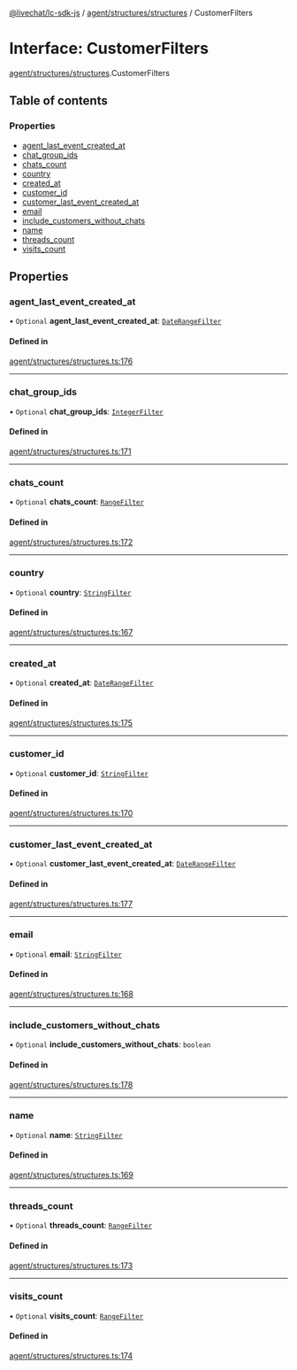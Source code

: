 [@livechat/lc-sdk-js](../README.md) / [agent/structures/structures](../modules/agent_structures_structures.md) / CustomerFilters

# Interface: CustomerFilters

[agent/structures/structures](../modules/agent_structures_structures.md).CustomerFilters

## Table of contents

### Properties

- [agent\_last\_event\_created\_at](agent_structures_structures.CustomerFilters.md#agent_last_event_created_at)
- [chat\_group\_ids](agent_structures_structures.CustomerFilters.md#chat_group_ids)
- [chats\_count](agent_structures_structures.CustomerFilters.md#chats_count)
- [country](agent_structures_structures.CustomerFilters.md#country)
- [created\_at](agent_structures_structures.CustomerFilters.md#created_at)
- [customer\_id](agent_structures_structures.CustomerFilters.md#customer_id)
- [customer\_last\_event\_created\_at](agent_structures_structures.CustomerFilters.md#customer_last_event_created_at)
- [email](agent_structures_structures.CustomerFilters.md#email)
- [include\_customers\_without\_chats](agent_structures_structures.CustomerFilters.md#include_customers_without_chats)
- [name](agent_structures_structures.CustomerFilters.md#name)
- [threads\_count](agent_structures_structures.CustomerFilters.md#threads_count)
- [visits\_count](agent_structures_structures.CustomerFilters.md#visits_count)

## Properties

### agent\_last\_event\_created\_at

• `Optional` **agent\_last\_event\_created\_at**: [`DateRangeFilter`](agent_structures_structures.DateRangeFilter.md)

#### Defined in

[agent/structures/structures.ts:176](https://github.com/livechat/lc-sdk-js/blob/8462be9/src/agent/structures/structures.ts#L176)

___

### chat\_group\_ids

• `Optional` **chat\_group\_ids**: [`IntegerFilter`](../modules/agent_structures_structures.md#integerfilter)

#### Defined in

[agent/structures/structures.ts:171](https://github.com/livechat/lc-sdk-js/blob/8462be9/src/agent/structures/structures.ts#L171)

___

### chats\_count

• `Optional` **chats\_count**: [`RangeFilter`](agent_structures_structures.RangeFilter.md)

#### Defined in

[agent/structures/structures.ts:172](https://github.com/livechat/lc-sdk-js/blob/8462be9/src/agent/structures/structures.ts#L172)

___

### country

• `Optional` **country**: [`StringFilter`](../modules/agent_structures_structures.md#stringfilter)

#### Defined in

[agent/structures/structures.ts:167](https://github.com/livechat/lc-sdk-js/blob/8462be9/src/agent/structures/structures.ts#L167)

___

### created\_at

• `Optional` **created\_at**: [`DateRangeFilter`](agent_structures_structures.DateRangeFilter.md)

#### Defined in

[agent/structures/structures.ts:175](https://github.com/livechat/lc-sdk-js/blob/8462be9/src/agent/structures/structures.ts#L175)

___

### customer\_id

• `Optional` **customer\_id**: [`StringFilter`](../modules/agent_structures_structures.md#stringfilter)

#### Defined in

[agent/structures/structures.ts:170](https://github.com/livechat/lc-sdk-js/blob/8462be9/src/agent/structures/structures.ts#L170)

___

### customer\_last\_event\_created\_at

• `Optional` **customer\_last\_event\_created\_at**: [`DateRangeFilter`](agent_structures_structures.DateRangeFilter.md)

#### Defined in

[agent/structures/structures.ts:177](https://github.com/livechat/lc-sdk-js/blob/8462be9/src/agent/structures/structures.ts#L177)

___

### email

• `Optional` **email**: [`StringFilter`](../modules/agent_structures_structures.md#stringfilter)

#### Defined in

[agent/structures/structures.ts:168](https://github.com/livechat/lc-sdk-js/blob/8462be9/src/agent/structures/structures.ts#L168)

___

### include\_customers\_without\_chats

• `Optional` **include\_customers\_without\_chats**: `boolean`

#### Defined in

[agent/structures/structures.ts:178](https://github.com/livechat/lc-sdk-js/blob/8462be9/src/agent/structures/structures.ts#L178)

___

### name

• `Optional` **name**: [`StringFilter`](../modules/agent_structures_structures.md#stringfilter)

#### Defined in

[agent/structures/structures.ts:169](https://github.com/livechat/lc-sdk-js/blob/8462be9/src/agent/structures/structures.ts#L169)

___

### threads\_count

• `Optional` **threads\_count**: [`RangeFilter`](agent_structures_structures.RangeFilter.md)

#### Defined in

[agent/structures/structures.ts:173](https://github.com/livechat/lc-sdk-js/blob/8462be9/src/agent/structures/structures.ts#L173)

___

### visits\_count

• `Optional` **visits\_count**: [`RangeFilter`](agent_structures_structures.RangeFilter.md)

#### Defined in

[agent/structures/structures.ts:174](https://github.com/livechat/lc-sdk-js/blob/8462be9/src/agent/structures/structures.ts#L174)
